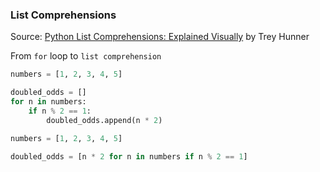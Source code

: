### List Comprehensions
Source: [Python List Comprehensions: Explained Visually](http://treyhunner.com/2015/12/python-list-comprehensions-now-in-color/) by Trey Hunner

From ```for``` loop to ```list comprehension```

```python
numbers = [1, 2, 3, 4, 5]

doubled_odds = []
for n in numbers:
    if n % 2 == 1:
        doubled_odds.append(n * 2)
```

```python
numbers = [1, 2, 3, 4, 5]

doubled_odds = [n * 2 for n in numbers if n % 2 == 1]
```
